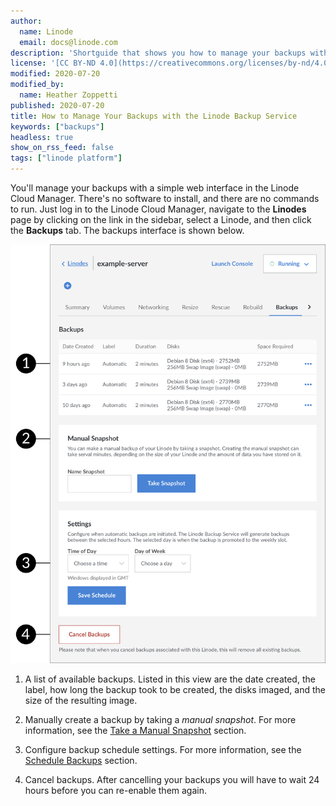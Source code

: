 ```yaml
---
author:
  name: Linode
  email: docs@linode.com
description: 'Shortguide that shows you how to manage your backups with the Linode Backup Service.'
license: '[CC BY-ND 4.0](https://creativecommons.org/licenses/by-nd/4.0)'
modified: 2020-07-20
modified_by:
  name: Heather Zoppetti
published: 2020-07-20
title: How to Manage Your Backups with the Linode Backup Service
keywords: ["backups"]
headless: true
show_on_rss_feed: false
tags: ["linode platform"]
---
```


You'll manage your backups with a simple web interface in the Linode Cloud Manager. There's no software to install, and there are no commands to run. Just log in to the Linode Cloud Manager, navigate to the **Linodes** page by clicking on the link in the sidebar, select a Linode, and then click the **Backups** tab. The backups interface is shown below.

![The Linode Backup Service interface](backups-menu.png "The Linode Backup Service interface")

1. A list of available backups. Listed in this view are the date created, the label, how long the backup took to be created, the disks imaged, and the size of the resulting image.

1. Manually create a backup by taking a *manual snapshot*. For more information, see the [Take a Manual Snapshot](/docs/platform/disk-images/linode-backup-service/#take-a-manual-snapshot) section.

1. Configure backup schedule settings. For more information, see the [Schedule Backups](/docs/platform/disk-images/linode-backup-service/#schedule-backups) section.

1. Cancel backups. After cancelling your backups you will have to wait 24 hours before you can re-enable them again.
